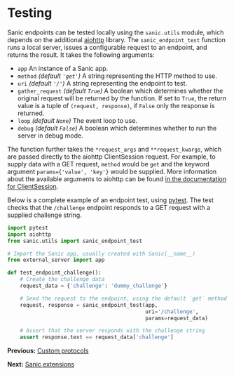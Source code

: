 # Testing

Sanic endpoints can be tested locally using the `sanic.utils` module, which
depends on the additional [aiohttp](https://aiohttp.readthedocs.io/en/stable/)
library. The `sanic_endpoint_test` function runs a local server, issues a
configurable request to an endpoint, and returns the result. It takes the
following arguments:

- `app` An instance of a Sanic app.
- `method` *(default `'get'`)* A string representing the HTTP method to use.
- `uri` *(default `'/'`)* A string representing the endpoint to test.
- `gather_request` *(default `True`)* A boolean which determines whether the
  original request will be returned by the function. If set to `True`, the
  return value is a tuple of `(request, response)`, if `False` only the
  response is returned.
- `loop` *(default `None`)* The event loop to use.
- `debug` *(default `False`)* A boolean which determines whether to run the
  server in debug mode.

The function further takes the `*request_args` and `**request_kwargs`, which
are passed directly to the aiohttp ClientSession request. For example, to
supply data with a GET request, `method` would be `get` and the keyword
argument `params={'value', 'key'}` would be supplied. More information about
the available arguments to aiohttp can be found
[in the documentation for ClientSession](https://aiohttp.readthedocs.io/en/stable/client_reference.html#client-session).

Below is a complete example of an endpoint test,
using [pytest](http://doc.pytest.org/en/latest/). The test checks that the
`/challenge` endpoint responds to a GET request with a supplied challenge
string.

```python
import pytest
import aiohttp
from sanic.utils import sanic_endpoint_test

# Import the Sanic app, usually created with Sanic(__name__)
from external_server import app

def test_endpoint_challenge():
    # Create the challenge data
    request_data = {'challenge': 'dummy_challenge'}

    # Send the request to the endpoint, using the default `get` method
    request, response = sanic_endpoint_test(app,
                                            uri='/challenge',
                                            params=request_data)

    # Assert that the server responds with the challenge string
    assert response.text == request_data['challenge']
```

**Previous:** [Custom protocols](custom_protocol.html)

**Next:** [Sanic extensions](extensions.html)
